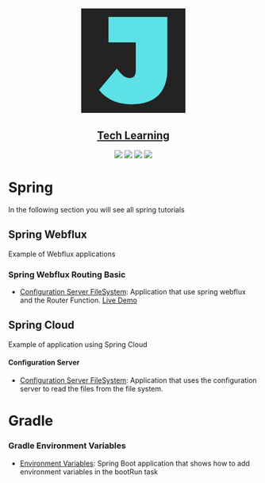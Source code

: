 # 

<p align="center">
    <a href="https://jonathanjaramorales.herokuapp.com">
        <img src="https://github.com/JJaraM/blog-microservice-ui/blob/master/src/main/resources/public/logo-210x.png" height="210">
    </a>
</p>

<p align="center">
    <h2 align="center">
        <a href="https://jonathanjaramorales.herokuapp.com">Tech Learning</a>
    </h2>
    <p align="center">
        <a href="https://jonathanjaramorales.herokuapp.com/category/184"><img src="https://img.shields.io/badge/-spring-fd6d75.svg"/></a>
        <a href="https://jonathanjaramorales.herokuapp.com/category/178"><img src="https://img.shields.io/badge/-spring%5Fboot-fd6d75.svg"/></a>
        <a href="https://jonathanjaramorales.herokuapp.com/category/214"><img src="https://img.shields.io/badge/-spring%5Fcloud-fd6d75.svg"/></a>
        <a href="https://jonathanjaramorales.herokuapp.com/category/215"><img src="https://img.shields.io/badge/-spring%5Fconfiguration%5Fserver-fd6d75.svg"/></a>
    </p>
</p>


# Spring

In the following section you will see all spring tutorials

## Spring Webflux
Example of Webflux applications

### Spring Webflux Routing Basic
* [Configuration Server FileSystem](https://github.com/JJaraM/tech-learning/tree/spring/webflux/webflux-basic-ws): Application that use spring webflux and the Router Function. [Live Demo](https://jjara-webflux-1.herokuapp.com/)

## Spring Cloud
Example of application using Spring Cloud

#### Configuration Server
* [Configuration Server FileSystem](https://github.com/JJaraM/tech-learning/tree/prod/configuration-server-filesystem): Application that uses 
the configuration server to read the files from the file system.

# Gradle

### Gradle Environment Variables
* [Environment Variables](https://github.com/JJaraM/tech-learning/tree/prod/gradle-system-variable): Spring Boot application that shows how 
to add environment variables in the bootRun task
